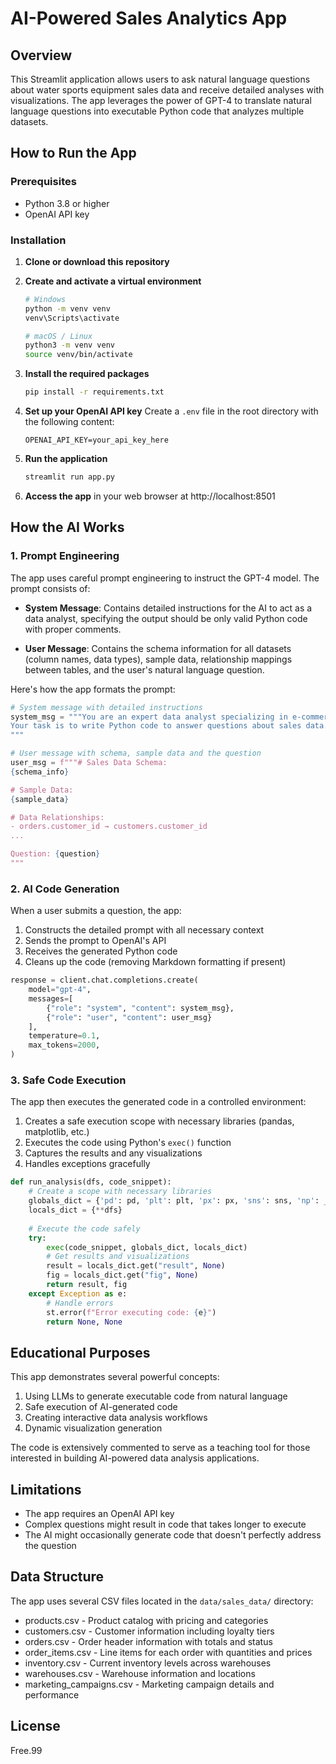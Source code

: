 # AI-Powered Sales Analytics App

## Overview
This Streamlit application allows users to ask natural language questions about water sports equipment sales data and receive detailed analyses with visualizations. The app leverages the power of GPT-4 to translate natural language questions into executable Python code that analyzes multiple datasets.

## How to Run the App

### Prerequisites
- Python 3.8 or higher
- OpenAI API key

### Installation

1. **Clone or download this repository**

2. **Create and activate a virtual environment**
   ```bash
   # Windows
   python -m venv venv
   venv\Scripts\activate
   
   # macOS / Linux
   python3 -m venv venv
   source venv/bin/activate
   ```

3. **Install the required packages**
   ```bash
   pip install -r requirements.txt
   ```

4. **Set up your OpenAI API key**
   Create a `.env` file in the root directory with the following content:
   ```
   OPENAI_API_KEY=your_api_key_here
   ```

5. **Run the application**
   ```bash
   streamlit run app.py
   ```

6. **Access the app** in your web browser at http://localhost:8501

## How the AI Works

### 1. Prompt Engineering
The app uses careful prompt engineering to instruct the GPT-4 model. The prompt consists of:

- **System Message**: Contains detailed instructions for the AI to act as a data analyst, specifying the output should be only valid Python code with proper comments.

- **User Message**: Contains the schema information for all datasets (column names, data types), sample data, relationship mappings between tables, and the user's natural language question.

Here's how the app formats the prompt:
```python
# System message with detailed instructions
system_msg = """You are an expert data analyst specializing in e-commerce analytics.
Your task is to write Python code to answer questions about sales data...
"""

# User message with schema, sample data and the question
user_msg = f"""# Sales Data Schema:
{schema_info}

# Sample Data:
{sample_data}

# Data Relationships:
- orders.customer_id → customers.customer_id
...

Question: {question}
"""
```

### 2. AI Code Generation
When a user submits a question, the app:
1. Constructs the detailed prompt with all necessary context
2. Sends the prompt to OpenAI's API
3. Receives the generated Python code
4. Cleans up the code (removing Markdown formatting if present)

```python
response = client.chat.completions.create(
    model="gpt-4",
    messages=[
        {"role": "system", "content": system_msg},
        {"role": "user", "content": user_msg}
    ],
    temperature=0.1,
    max_tokens=2000,
)
```

### 3. Safe Code Execution
The app then executes the generated code in a controlled environment:

1. Creates a safe execution scope with necessary libraries (pandas, matplotlib, etc.)
2. Executes the code using Python's `exec()` function
3. Captures the results and any visualizations
4. Handles exceptions gracefully

```python
def run_analysis(dfs, code_snippet):
    # Create a scope with necessary libraries
    globals_dict = {'pd': pd, 'plt': plt, 'px': px, 'sns': sns, 'np': __import__('numpy')}
    locals_dict = {**dfs}
    
    # Execute the code safely
    try:
        exec(code_snippet, globals_dict, locals_dict)
        # Get results and visualizations
        result = locals_dict.get("result", None)
        fig = locals_dict.get("fig", None)
        return result, fig
    except Exception as e:
        # Handle errors
        st.error(f"Error executing code: {e}")
        return None, None
```

## Educational Purposes
This app demonstrates several powerful concepts:
1. Using LLMs to generate executable code from natural language
2. Safe execution of AI-generated code
3. Creating interactive data analysis workflows
4. Dynamic visualization generation

The code is extensively commented to serve as a teaching tool for those interested in building AI-powered data analysis applications.

## Limitations
- The app requires an OpenAI API key
- Complex questions might result in code that takes longer to execute
- The AI might occasionally generate code that doesn't perfectly address the question



## Data Structure
The app uses several CSV files located in the `data/sales_data/` directory:
- products.csv - Product catalog with pricing and categories
- customers.csv - Customer information including loyalty tiers
- orders.csv - Order header information with totals and status
- order_items.csv - Line items for each order with quantities and prices
- inventory.csv - Current inventory levels across warehouses
- warehouses.csv - Warehouse information and locations
- marketing_campaigns.csv - Marketing campaign details and performance


## License
Free.99

